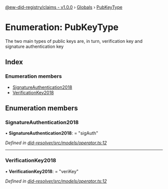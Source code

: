 [@ew-did-registry/claims - v1.0.0](../README.md) › [Globals](../globals.md) › [PubKeyType](pubkeytype.md)

# Enumeration: PubKeyType

The two main types of public keys are, in turn, verification key and signature authentication key

## Index

### Enumeration members

* [SignatureAuthentication2018](pubkeytype.md#signatureauthentication2018)
* [VerificationKey2018](pubkeytype.md#verificationkey2018)

## Enumeration members

###  SignatureAuthentication2018

• **SignatureAuthentication2018**: = "sigAuth"

*Defined in [did-resolver/src/models/operator.ts:12](https://github.com/energywebfoundation/ew-did-registry/blob/bf1f4a6/packages/did-resolver/src/models/operator.ts#L12)*

___

###  VerificationKey2018

• **VerificationKey2018**: = "veriKey"

*Defined in [did-resolver/src/models/operator.ts:12](https://github.com/energywebfoundation/ew-did-registry/blob/bf1f4a6/packages/did-resolver/src/models/operator.ts#L12)*
